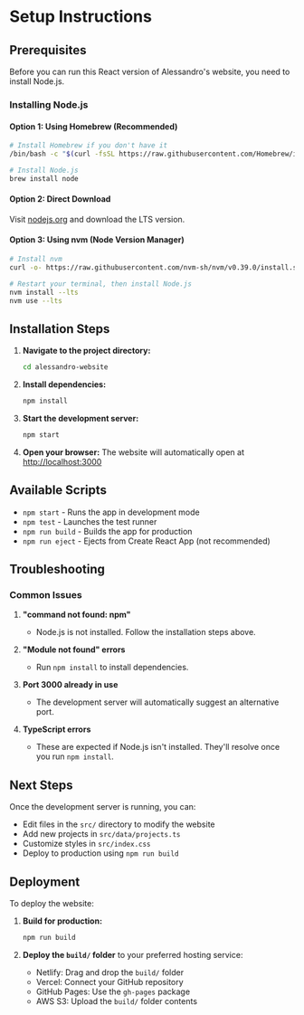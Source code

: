 # Setup Instructions

## Prerequisites

Before you can run this React version of Alessandro's website, you need to install Node.js.

### Installing Node.js

#### Option 1: Using Homebrew (Recommended)
```bash
# Install Homebrew if you don't have it
/bin/bash -c "$(curl -fsSL https://raw.githubusercontent.com/Homebrew/install/HEAD/install.sh)"

# Install Node.js
brew install node
```

#### Option 2: Direct Download
Visit [nodejs.org](https://nodejs.org/) and download the LTS version.

#### Option 3: Using nvm (Node Version Manager)
```bash
# Install nvm
curl -o- https://raw.githubusercontent.com/nvm-sh/nvm/v0.39.0/install.sh | bash

# Restart your terminal, then install Node.js
nvm install --lts
nvm use --lts
```

## Installation Steps

1. **Navigate to the project directory:**
   ```bash
   cd alessandro-website
   ```

2. **Install dependencies:**
   ```bash
   npm install
   ```

3. **Start the development server:**
   ```bash
   npm start
   ```

4. **Open your browser:**
   The website will automatically open at [http://localhost:3000](http://localhost:3000)

## Available Scripts

- `npm start` - Runs the app in development mode
- `npm test` - Launches the test runner
- `npm run build` - Builds the app for production
- `npm run eject` - Ejects from Create React App (not recommended)

## Troubleshooting

### Common Issues

1. **"command not found: npm"**
   - Node.js is not installed. Follow the installation steps above.

2. **"Module not found" errors**
   - Run `npm install` to install dependencies.

3. **Port 3000 already in use**
   - The development server will automatically suggest an alternative port.

4. **TypeScript errors**
   - These are expected if Node.js isn't installed. They'll resolve once you run `npm install`.

## Next Steps

Once the development server is running, you can:
- Edit files in the `src/` directory to modify the website
- Add new projects in `src/data/projects.ts`
- Customize styles in `src/index.css`
- Deploy to production using `npm run build`

## Deployment

To deploy the website:

1. **Build for production:**
   ```bash
   npm run build
   ```

2. **Deploy the `build/` folder** to your preferred hosting service:
   - Netlify: Drag and drop the `build/` folder
   - Vercel: Connect your GitHub repository
   - GitHub Pages: Use the `gh-pages` package
   - AWS S3: Upload the `build/` folder contents 